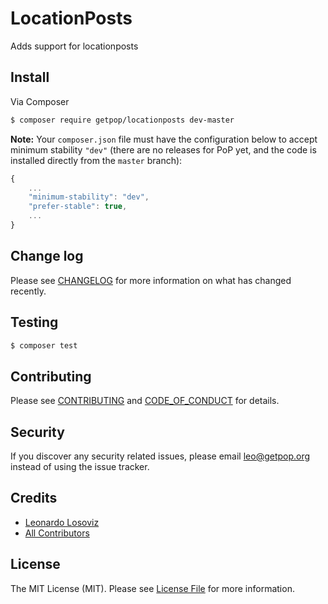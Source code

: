 # LocationPosts

<!--
[![Latest Version on Packagist][ico-version]][link-packagist]
[![Software License][ico-license]](LICENSE.md)
[![Build Status][ico-travis]][link-travis]
[![Coverage Status][ico-scrutinizer]][link-scrutinizer]
[![Quality Score][ico-code-quality]][link-code-quality]
[![Total Downloads][ico-downloads]][link-downloads]
-->

Adds support for locationposts


## Install

Via Composer

``` bash
$ composer require getpop/locationposts dev-master
```

**Note:** Your `composer.json` file must have the configuration below to accept minimum stability `"dev"` (there are no releases for PoP yet, and the code is installed directly from the `master` branch):

```javascript
{
    ...
    "minimum-stability": "dev",
    "prefer-stable": true,
    ...
}
```

<!--
## Usage

``` php
```
-->

## Change log

Please see [CHANGELOG](CHANGELOG.md) for more information on what has changed recently.

## Testing

``` bash
$ composer test
```

## Contributing

Please see [CONTRIBUTING](CONTRIBUTING.md) and [CODE_OF_CONDUCT](CODE_OF_CONDUCT.md) for details.

## Security

If you discover any security related issues, please email leo@getpop.org instead of using the issue tracker.

## Credits

- [Leonardo Losoviz][link-author]
- [All Contributors][link-contributors]

## License

The MIT License (MIT). Please see [License File](LICENSE.md) for more information.

[ico-version]: https://img.shields.io/packagist/v/getpop/locationposts.svg?style=flat-square
[ico-license]: https://img.shields.io/badge/license-MIT-brightgreen.svg?style=flat-square
[ico-travis]: https://img.shields.io/travis/getpop/locationposts/master.svg?style=flat-square
[ico-scrutinizer]: https://img.shields.io/scrutinizer/coverage/g/getpop/locationposts.svg?style=flat-square
[ico-code-quality]: https://img.shields.io/scrutinizer/g/getpop/locationposts.svg?style=flat-square
[ico-downloads]: https://img.shields.io/packagist/dt/getpop/locationposts.svg?style=flat-square

[link-packagist]: https://packagist.org/packages/getpop/locationposts
[link-travis]: https://travis-ci.org/getpop/locationposts
[link-scrutinizer]: https://scrutinizer-ci.com/g/getpop/locationposts/code-structure
[link-code-quality]: https://scrutinizer-ci.com/g/getpop/locationposts
[link-downloads]: https://packagist.org/packages/getpop/locationposts
[link-author]: https://github.com/leoloso
[link-contributors]: ../../contributors
